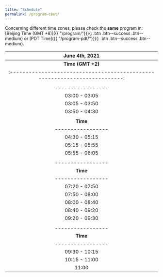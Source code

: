 ```yaml
---
title: "Schedule"
permalink: /program-cest/
---
```


Concerning different time zones, please check the **same** program in: [Beijing Time (GMT +8)]({{ "/program/"}}){: .btn .btn--success .btn--medium} or [PDT Time]({{ "/program-pdt/"}}){: .btn .btn--success .btn--medium}.




| **June 4th, 2021**                                      |
| :-------------------------------------------------------------------------:|
| **Time (GMT +2)** | **Speaker**          | **Organization** |                   **Title**                                      |
| :-------------------------------------------------------------------------:|
|  |**Session One:**| |
| -----------------| -----------------|------------- | :-------------------------------------------------------------:|
| 03:00 - 03:05    |                  |              |     Welcome                                                  |
| 03:05 - 03:50    | [Patrick Wensing](/speakers/wensing)  | University of Notre Dame       |  It All Matters: Considerations Across Design and Control for Contact-Savvy Robots                                                            |
| 03:50 - 04:30    | [JIA Yan-Bin](/speakers/yan-bin/) | Iowa State University  | Targeted Batting of In-flight Objects by a Robotic Arm |
|  |**Session Two:**| | 
| **Time**             | **Speaker**          | **Organization** |                   **Title**                                      |
| -----------------| -----------------|------------- | :-------------------------------------------------------------: |
| 04:30 - 05:15    |  [Dragomir Nenchev ](/speakers/nenchev/) <br/>  (Yoshikazu Kanamiya) |  Kaishi Professional University | Emergent Humanoid Robot Motion Synergies <br/>Derived from the Momentum Equilibrium Principle and the Distribution of Momentum                                                             |
| 05:15 - 05:55    | [Mehdi Benallegue](/speakers/benallegue)| AIST, Tsukuba Japan |   The three laws of robotics subjected to unexpected external forces: <br/>estimation, rejection, and performance  |
| 05:55 - 06:05    |                  |              |     Teaser Session One|
| |**Session Three:**| |
| -----------------| -----------------|------------- | :-------------------------------------------------------------: |
| **Time**             | **Speaker**          | **Organization** |                   **Title**                                      |
| -----------------| -----------------|------------- | :-------------------------------------------------------------:|
| 07:20 - 07:50    | [REN Zeyu](/speakers/zeyu) | [Rokae R&D Center](https://www.rokae.com/) | Design of an Efficient 3-DoF Leg with Series-Parallel and Biarticular Compliant Actuation                                  |
| 07:50 - 08:00    |                  |              |     Teaser Session Two|
| 08:00 - 08:40    |  [Yuquan WANG](https://ywang-robotics.github.io/)     | CNRS-UM, LIRMM | Impact-Aware Task-Space Quadratic Programming Control       |
| 08:40 - 09:20    |  [Alessandro Saccon](/speakers/saccon)    | Eindhoven University of Technology    | Reference Spreading Control and Sensitivity Analysis <br/>About Robot Trajectories with Simultaneous Impacts |
| 09:20 - 09:30    |                  |              |     Teaser Session Three|
|   |**Session Four:**| |
| -----------------| -----------------|------------- | :-------------------------------------------------------------:|
| **Time**             | **Speaker**          | **Organization** |                   **Title**                                      |
| -----------------| -----------------|------------- | :-------------------------------------------------------------:|
| 09:30 - 10:15    | [Aude Billard](/speakers/billard)  | EPFL |  Machine learning and dynamical systems for adaptive manipulation in humanoid robots|
| 10:15 - 11:00    |  [Roy Featherstone](/speakers/featherstone)       | Italian Institute of Technology       |  High Performance Balancing on a Narrow Support|
| 11:00    |  [Abderrahmane Kheddar](http://jrl-umi3218.github.io/member-kheddar.html)                |      CNRS-UM, LIRMM     |   Summary, Remarks, and Discussions                          |

